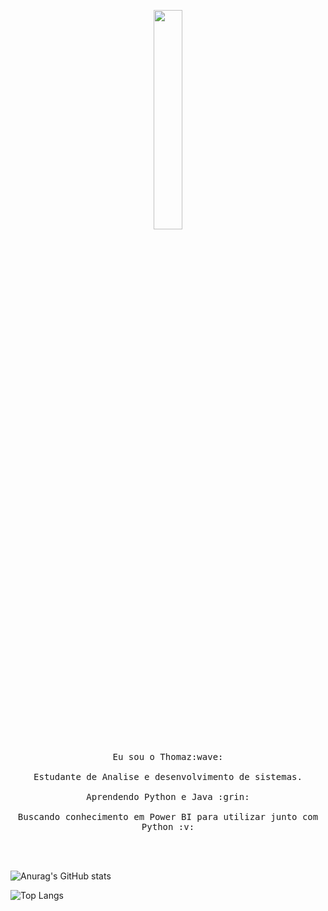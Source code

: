 <p align="center">
  <img src="https://media.giphy.com/media/MeJgB3yMMwIaHmKD4z/giphy.gif" width="30%">
  <br><br>
  <samp>
    Eu sou o Thomaz:wave:
    <br><br>
    Estudante de Analise e desenvolvimento de sistemas.
    <br><br>
    Aprendendo Python e Java :grin: 
    <br><br>
    Buscando conhecimento em Power BI para utilizar junto com Python :v:
  </samp>
</p>

<br>


  
  <br>
  
![Anurag's GitHub stats](https://github-readme-stats.vercel.app/api?username=tomas145724&show_icons=true&theme=compact&hide_border=true)
  
  ![Top Langs](https://github-readme-stats.vercel.app/api/top-langs/?username=tomas145724&layout=compact&hide_border=true)





